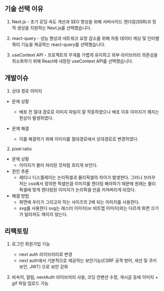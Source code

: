 ## 기술 선택 이유

1. Next.js - 초기 로딩 속도 개선과 SEO 향상을 위해 서버사이드 렌더링(SSR)과 정적 생성을 지원하는 Next.js를 선택했습니다.

2. react-query -
   성능 향상과 네트워크 요청 감소를 위해 자동 데이터 캐싱 및 인터벌 쿼리 기능을 제공하는 react-query를 선택했습니다.

3. useContext API -
   프로젝트의 무게를 가볍게 유지하고 외부 라이브러리 의존성을 최소화하기 위해 React에 내장된 useContext API를 선택했습니다.

## 개발이슈

1. 상대 경로 이미지

- 문제 상황

  - 배포 전 절대 경로로 이미지 파일이 잘 작동하였으나 배포 이후 이미지가 꺠지는 현상이 발생하였다.

- 문제 해결
  - 이를 해결하기 위해 이미지를 절대경로에서 상대경로로 변경하였다.

2. pixel ratio

- 문제 상황
  - 이미지가 블러 처리된 것처럼 흐리게 보인다.
- 원인 추론
  - 레티나 디스플레이는 논리픽셀과 물리픽셀의 차이가 발생한다. 그러나 브라우저는 css에서 정의한 픽셀만큼 이미지를 렌더링 해야하기 때문에 원래는 물리픽셀에 맞게 렌더링된 이미지가 논리픽셀 만큼 커져버리게 되었다.
- 해결 방법
  - 화면에 우리가 그리고자 하는 사이즈의 2배 되는 이미지를 사용한다.
  - svg를 사용한다 svg는 래스터 이미지(or 비트맵 이미지)와는 다르게 화면 크기가 달라져도 깨지지 않는다.

## 리팩토링

1. 로그인 회원가입 기능

   - next auth 라이브러리로 변경
   - next auth에서 기본적으로 제공하는 보안기능(CSRF 공격 방어, 세션 및 쿠키 보안, JWT) 으로 보안 강화

2. 비속어, 알림, nextAuth 라이브러리 사용, 코딩 컨벤션 수정, 게시글 등에 이미지 + gif 파일 업로드 가능

